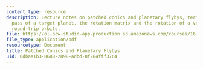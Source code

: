 ```yaml
---
content_type: resource
description: Lecture notes on patched conics and planetary flybys, terminology, close
  pass of a target planet, the rotation matrix and the rotation of a vector, and two
  round-trip orbits.
file: https://ol-ocw-studio-app-production.s3.amazonaws.com/courses/16-346-astrodynamics-fall-2008/0dbaa1b386882898adbd8f264fff3764_lec_12.pdf
file_type: application/pdf
resourcetype: Document
title: Patched Conics and Planetary Flybys
uid: 0dbaa1b3-8688-2898-adbd-8f264fff3764
---
```

